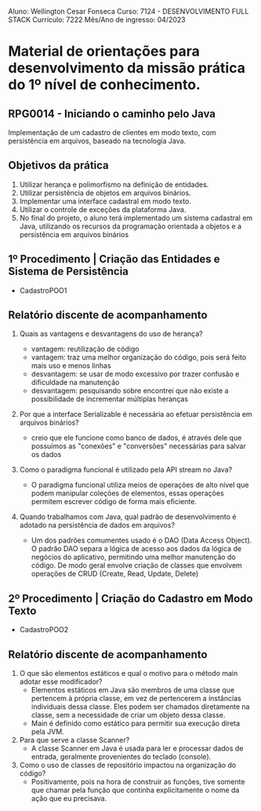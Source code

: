 Aluno: Wellington Cesar Fonseca
Curso: 7124 - DESENVOLVIMENTO FULL STACK
Currículo: 7222
Mês/Ano de ingresso: 04/2023

# Material de orientações para desenvolvimento da missão prática do 1º nível de conhecimento.

## RPG0014  - Iniciando o caminho pelo Java

Implementação de um cadastro de clientes em modo texto, com persistência em
arquivos, baseado na tecnologia Java.

## Objetivos da prática

1. Utilizar herança e polimorfismo na  definição de entidades.
1. Utilizar persistência de objetos em arquivos binários.
1. Implementar uma interface cadastral em modo texto.
1. Utilizar o controle de exceções da plataforma Java.
1. No final do projeto, o aluno terá implementado um sistema cadastral em Java, utilizando os recursos da programação orientada a objetos e a persistência em arquivos binários

## 1º Procedimento | Criação das Entidades e Sistema de Persistência

- CadastroPOO1

## Relatório discente de acompanhamento
1. Quais as vantagens e desvantagens do uso de herança?
    - vantagem: reutilização de código
    - vantagem: traz uma melhor organização do código, pois será feito mais uso e menos linhas
    - desvantagem: se usar de modo excessivo por trazer confusão e dificuldade na manutenção
    - desvantagem: pesquisando sobre encontrei que não existe a possibilidade de incrementar múltiplas heranças

1. Por que a interface Serializable é necessária ao efetuar persistência em arquivos
binários?
    - creio que ele funcione como banco de dados, é através dele que possuímos as "conexões" e "conversões" necessárias para salvar os dados

1. Como o paradigma funcional é utilizado pela API stream no Java?
    - O paradigma funcional utiliza meios de operações de alto nível que podem manipular coleções de elementos, essas operações permitem escrever código de forma mais eficiente.

1. Quando trabalhamos com Java, qual padrão de desenvolvimento é adotado na persistência de dados em arquivos?
    - Um dos padrões comumentes usado é o DAO (Data Access Object). O padrão DAO separa a lógica de acesso aos dados da lógica de negócios do aplicativo, permitindo uma melhor manutenção do código. De modo geral envolve criação de classes que envolvem operações de CRUD (Create, Read, Update, Delete)

## 2º Procedimento | Criação do Cadastro em Modo Texto

- CadastroPOO2

## Relatório discente de acompanhamento

1. O que são elementos estáticos e qual o motivo para o método main adotar esse modificador?
    - Elementos estáticos em Java são membros de uma classe que pertencem à própria classe, em vez de pertencerem a instâncias individuais dessa classe. Eles podem ser chamados diretamente na classe, sem a necessidade de criar um objeto dessa classe.
    - Main é definido como estático para permitir sua execução direta pela JVM.
1. Para que serve a classe Scanner?
    - A classe Scanner em Java é usada para ler e processar dados de entrada, geralmente provenientes do teclado (console).
1. Como o uso de classes de repositório impactou na organização do código?
    - Positivamente, pois na hora de construir as funções, tive somente que chamar pela função que continha explicitamente o nome da ação que eu precisava.